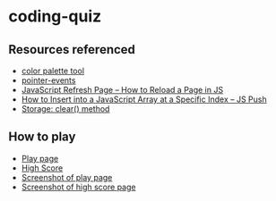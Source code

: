 # coding-quiz

## Resources referenced
- [color palette tool](https://coolors.co/fab9b9-e5d4c0-c5decd-a1e8cc-495159)
- [pointer-events](https://developer.mozilla.org/en-US/docs/Web/CSS/pointer-events)
- [JavaScript Refresh Page – How to Reload a Page in JS](https://www.freecodecamp.org/news/javascript-refresh-page-how-to-reload-a-page-in-js/#:~:text=Method%201%3A%20How%20to%20Refresh,and%20loading%20the%20latest%20content.)
- [How to Insert into a JavaScript Array at a Specific Index – JS Push](https://www.freecodecamp.org/news/insert-into-javascript-array-at-specific-index/)
- [Storage: clear() method](https://developer.mozilla.org/en-US/docs/Web/API/Storage/clear)

## How to play

- [Play page](https://mitsukaichi.github.io/coding-quiz/)
- [High Score](https://mitsukaichi.github.io/coding-quiz/highscore/highscore.html) 
- [Screenshot of play page]()
- [Screenshot of high score page]()